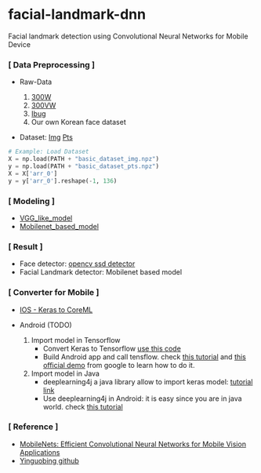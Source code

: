 # facial-landmark-dnn
Facial landmark detection using Convolutional Neural Networks for Mobile Device

### [ Data Preprocessing ]
- Raw-Data
    1. [300W](https://ibug.doc.ic.ac.uk/resources/300-W/)
    2. [300VW](https://ibug.doc.ic.ac.uk/resources/300-VW/)
    3. [Ibug](https://ibug.doc.ic.ac.uk/resources/facial-point-annotations/)
    4. Our own Korean face dataset
    
- Dataset: [Img](https://drive.google.com/file/d/1I-azq5nKd-8YOLiKz2xVxJMXhvjhtW6s/view?usp=sharing)
[Pts](https://drive.google.com/file/d/1J7MC48fQtB_AVSFo4gefqfApw3dsWBak/view?usp=sharing)
```python
# Example: Load Dataset
X = np.load(PATH + "basic_dataset_img.npz")
y = np.load(PATH + "basic_dataset_pts.npz")
X = X['arr_0']
y = y['arr_0'].reshape(-1, 136)
```

### [ Modeling ]
- [VGG_like_model](./modeling/train_basic_models.py) 
- [Mobilenet_based_model](./modeling/train_mobilenets.py)

### [ Result ]
- Face detector: [opencv ssd detector](https://www.pyimagesearch.com/2018/02/26/face-detection-with-opencv-and-deep-learning/)
- Facial Landmark detector: Mobilenet based model

### [ Converter for Mobile ]
- [IOS - Keras to CoreML](./testing/convert.py)

- Android (TODO)
    1. Import model in Tensorflow
        - Convert Keras to Tensorflow [use this code](https://github.com/amir-abdi/keras_to_tensorflow/blob/master/keras_to_tensorflow.ipynb)
        - Build Android app and call tensflow. check [this tutorial](https://omid.al/posts/2017-02-20-Tutorial-Build-Your-First-Tensorflow-Android-App.html) and [this official demo](https://github.com/tensorflow/tensorflow/tree/master/tensorflow/examples/android) from google to learn how to do it.
    2. Import model in Java
        - deeplearning4j a java library allow to import keras model: [tutorial link](https://deeplearning4j.org/model-import-keras)
        - Use deeplearning4j in Android: it is easy since you are in java world. check [this tutorial](https://deeplearning4j.org/android)

### [ Reference ]
- [MobileNets: Efficient Convolutional Neural Networks for Mobile Vision Applications](https://arxiv.org/abs/1704.04861)
- [Yinguobing github](https://github.com/yinguobing)




